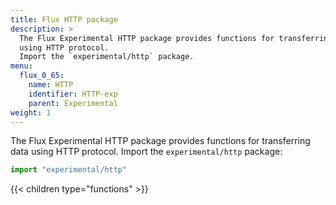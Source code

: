 ```yaml
---
title: Flux HTTP package
description: >
  The Flux Experimental HTTP package provides functions for transferring data
  using HTTP protocol.
  Import the `experimental/http` package.
menu:
  flux_0_65:
    name: HTTP
    identifier: HTTP-exp
    parent: Experimental
weight: 1
---
```


The Flux Experimental HTTP package provides functions for transferring data
using HTTP protocol.
Import the `experimental/http` package:

```js
import "experimental/http"
```

{{< children type="functions" >}}
